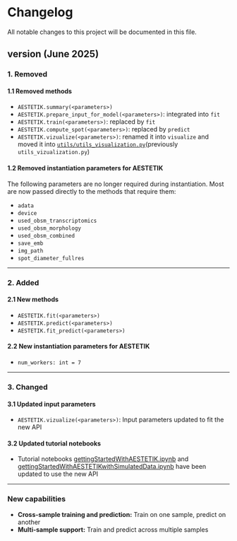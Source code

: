 # Changelog
All notable changes to this project will be documented in this file.

## version (June 2025)
### 1. Removed
#### 1.1 Removed methods
- `AESTETIK.summary(<parameters>)`
- `AESTETIK.prepare_input_for_model(<parameters>)`: integrated into `fit`
- `AESTETIK.train(<parameters>)`: replaced by `fit`
- `AESTETIK.compute_spot(<parameters>)`: replaced by `predict`
- `AESTETIK.vizualize(<parameters>)`: renamed it into `visualize` and moved it into [`utils/utils_visualization.py`](src/aestetik/utils/utils_visualization.py)(previously `utils_vizualization.py`)

#### 1.2 Removed instantiation parameters for AESTETIK 
The following parameters are no longer required during instantiation. Most are now passed directly to the methods that require them:
- `adata`
- `device`
- `used_obsm_transcriptomics`
- `used_obsm_morphology`
- `used_obsm_combined`
- `save_emb`
- `img_path`
- `spot_diameter_fullres`
---
### 2. Added
#### 2.1 New methods
- `AESTETIK.fit(<parameters>)`
- `AESTETIK.predict(<parameters>)`
- `AESTETIK.fit_predict(<parameters>)`
#### 2.2 New instantiation parameters for AESTETIK
- `num_workers: int = 7`
---
### 3. Changed
#### 3.1 Updated input parameters
- `AESTETIK.vizualize(<parameters>)`: Input parameters updated to fit the new API
#### 3.2 Updated tutorial notebooks
- Tutorial notebooks [gettingStartedWithAESTETIK.ipynb](example/gettingStartedWithAESTETIK.ipynb) and [gettingStartedWithAESTETIKwithSimulatedData.ipynb](example/gettingStartedWithAESTETIKwithSimulatedData.ipynb) have been updated to use the new API
---
### New capabilities
- **Cross-sample training and prediction:** Train on one sample, predict on another
- **Multi-sample support:** Train and predict across multiple samples
